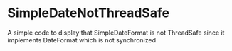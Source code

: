# SimpleDateNotThreadSafe
A simple code to display that SimpleDateFormat is not ThreadSafe since it implements DateFormat which is not synchronized
